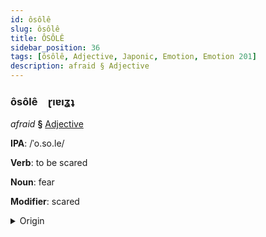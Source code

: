```yaml
---
id: ôsôlê
slug: ôsôlê
title: ÔSÔLÊ
sidebar_position: 36
tags: [ôsôlê, Adjective, Japonic, Emotion, Emotion 201]
description: afraid § Adjective
---
```


### ôsôlê&emsp;<span kind="abugida">ɽıɐıʓʇ</span>

*afraid* **§** [Adjective](../../tags/Adjective)

**IPA**: /ˈo.so.le/

**Verb**: to be scared

**Noun**: fear

**Modifier**: scared

<details>
    <summary>Origin</summary>
    Japanese 恐れ osore [o̞so̞ɾe̞]<br/>
    <em>Japonic Language Family</em>
</details>